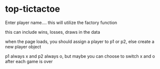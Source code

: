 # top-tictactoe

Enter player name.... this will utilize the factory function

this can include wins, losses, draws in the data

when the page loads, you should assign a player to p1 or p2, else create a new player object

p1 always x and p2 always o, but maybe you can choose to switch x and o after each game is over

